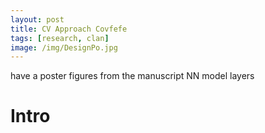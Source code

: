 ```yaml
---
layout: post
title: CV Approach Covfefe
tags: [research, clan]
image: /img/DesignPo.jpg
---
```


have a poster
figures from the manuscript
NN model layers
# Intro

